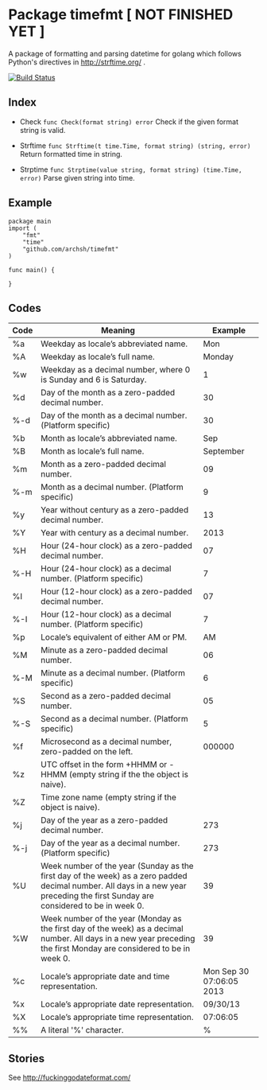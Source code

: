 Package timefmt [ NOT FINISHED YET ]
====================================
A package of formatting and parsing datetime for golang which follows Python's directives in http://strftime.org/ .

[![Build Status](https://travis-ci.org/archsh/timefmt.svg?branch=master)](https://travis-ci.org/archsh/timefmt)

Index
-----
* Check
    `func Check(format string) error`
    Check if the given format string is valid.

* Strftime
    `func Strftime(t time.Time, format string) (string, error)`
    Return formatted time in string.

* Strptime
    `func Strptime(value string, format string) (time.Time, error)`
    Parse given string into time.

Example
-------
```golang
package main
import (
    "fmt"
    "time"
    "github.com/archsh/timefmt"
)

func main() {
    
}
```
Codes
-----

| Code | Meaning | Example |
|------|---------|---------|
| %a	| Weekday as locale’s abbreviated name.	| Mon| 
| %A	| Weekday as locale’s full name.	| Monday| 
| %w	| Weekday as a decimal number, where 0 is Sunday and 6 is Saturday.	| 1| 
| %d	| Day of the month as a zero-padded decimal number.	| 30| 
| %-d	| Day of the month as a decimal number. (Platform specific)	| 30| 
| %b	| Month as locale’s abbreviated name.	| Sep| 
| %B	| Month as locale’s full name.	| September| 
| %m	| Month as a zero-padded decimal number.	| 09| 
| %-m	| Month as a decimal number. (Platform specific)	| 9| 
| %y	| Year without century as a zero-padded decimal number.	| 13| 
| %Y	| Year with century as a decimal number.	| 2013| 
| %H	| Hour (24-hour clock) as a zero-padded decimal number.	| 07| 
| %-H	| Hour (24-hour clock) as a decimal number. (Platform specific)	| 7| 
| %I	| Hour (12-hour clock) as a zero-padded decimal number.	| 07| 
| %-I	| Hour (12-hour clock) as a decimal number. (Platform specific)	| 7| 
| %p	| Locale’s equivalent of either AM or PM.	| AM| 
| %M	| Minute as a zero-padded decimal number.	| 06| 
| %-M	| Minute as a decimal number. (Platform specific)	| 6| 
| %S	| Second as a zero-padded decimal number.	| 05| 
| %-S	| Second as a decimal number. (Platform specific)	| 5| 
| %f	| Microsecond as a decimal number, zero-padded on the left.	| 000000| 
| %z	| UTC offset in the form +HHMM or -HHMM (empty string if the the object is naive).	| | 
| %Z	| Time zone name (empty string if the object is naive).	| | 
| %j	| Day of the year as a zero-padded decimal number.	| 273| 
| %-j	| Day of the year as a decimal number. (Platform specific)	| 273| 
| %U	| Week number of the year (Sunday as the first day of the week) as a zero padded decimal number. All days in a new year preceding the first Sunday are considered to be in week 0.	| 39| 
| %W	| Week number of the year (Monday as the first day of the week) as a decimal number. All days in a new year preceding the first Monday are considered to be in week 0.	| 39| 
| %c	| Locale’s appropriate date and time representation.	| Mon Sep 30 07:06:05 2013| 
| %x	| Locale’s appropriate date representation.	| 09/30/13| 
| %X	| Locale’s appropriate time representation.	| 07:06:05| 
| %%	| A literal '%' character.	| %| 

Stories
-------
See http://fuckinggodateformat.com/